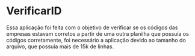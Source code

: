 # VerificarID
Essa aplicação foi feita com o objetivo de verificar se os códigos das empresas estavam corretos a partir de uma outra planilha que possuía os códigos corretamente,
foi necessário a aplicação devido ao tamanho do arquivo, que possuía mais de 15k de linhas.
